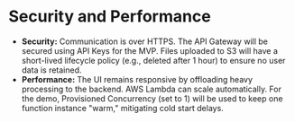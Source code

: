 # Security and Performance

- **Security:** Communication is over HTTPS. The API Gateway will be secured using API Keys for the MVP. Files uploaded to S3 will have a short-lived lifecycle policy (e.g., deleted after 1 hour) to ensure no user data is retained.
- **Performance:** The UI remains responsive by offloading heavy processing to the backend. AWS Lambda can scale automatically. For the demo, Provisioned Concurrency (set to 1) will be used to keep one function instance "warm," mitigating cold start delays.
